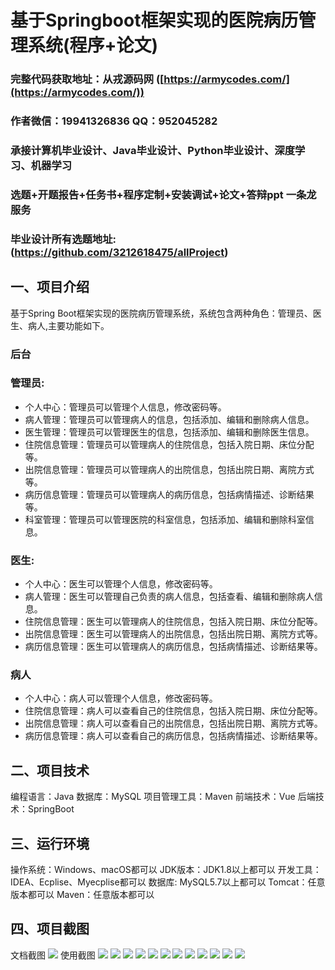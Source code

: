 基于Springboot框架实现的医院病历管理系统(程序+论文)
=
###  完整代码获取地址：从戎源码网 ([https://armycodes.com/](https://armycodes.com/))
###  作者微信：19941326836  QQ：952045282 
###  承接计算机毕业设计、Java毕业设计、Python毕业设计、深度学习、机器学习
###  选题+开题报告+任务书+程序定制+安装调试+论文+答辩ppt 一条龙服务
###  毕业设计所有选题地址:(https://github.com/3212618475/allProject)


一、项目介绍
---
基于Spring Boot框架实现的医院病历管理系统，系统包含两种角色：管理员、医生、病人,主要功能如下。

### 后台
### 管理员:
- 个人中心：管理员可以管理个人信息，修改密码等。
- 病人管理：管理员可以管理病人的信息，包括添加、编辑和删除病人信息。
- 医生管理：管理员可以管理医生的信息，包括添加、编辑和删除医生信息。
- 住院信息管理：管理员可以管理病人的住院信息，包括入院日期、床位分配等。
- 出院信息管理：管理员可以管理病人的出院信息，包括出院日期、离院方式等。
- 病历信息管理：管理员可以管理病人的病历信息，包括病情描述、诊断结果等。
- 科室管理：管理员可以管理医院的科室信息，包括添加、编辑和删除科室信息。
  
### 医生:
- 个人中心：医生可以管理个人信息，修改密码等。
- 病人管理：医生可以管理自己负责的病人信息，包括查看、编辑和删除病人信息。
- 住院信息管理：医生可以管理病人的住院信息，包括入院日期、床位分配等。
- 出院信息管理：医生可以管理病人的出院信息，包括出院日期、离院方式等。
- 病历信息管理：医生可以管理病人的病历信息，包括病情描述、诊断结果等。


### 病人
- 个人中心：病人可以管理个人信息，修改密码等。
- 住院信息管理：病人可以查看自己的住院信息，包括入院日期、床位分配等。
- 出院信息管理：病人可以查看自己的出院信息，包括出院日期、离院方式等。
- 病历信息管理：病人可以查看自己的病历信息，包括病情描述、诊断结果等。


二、项目技术
---
编程语言：Java
数据库：MySQL
项目管理工具：Maven
前端技术：Vue
后端技术：SpringBoot

三、运行环境
---
操作系统：Windows、macOS都可以
JDK版本：JDK1.8以上都可以
开发工具：IDEA、Ecplise、Myecplise都可以
数据库: MySQL5.7以上都可以
Tomcat：任意版本都可以
Maven：任意版本都可以

四、项目截图
---
文档截图
![](limage/1.png)
使用截图
![](image/1.png)
![](image/2.png)
![](image/3.png)
![](image/4.png)
![](image/5.png)
![](image/6.png)
![](image/7.png)
![](image/8.png)
![](image/9.png)
![](image/10.png)
![](image/11.png)
![](image/12.png)
